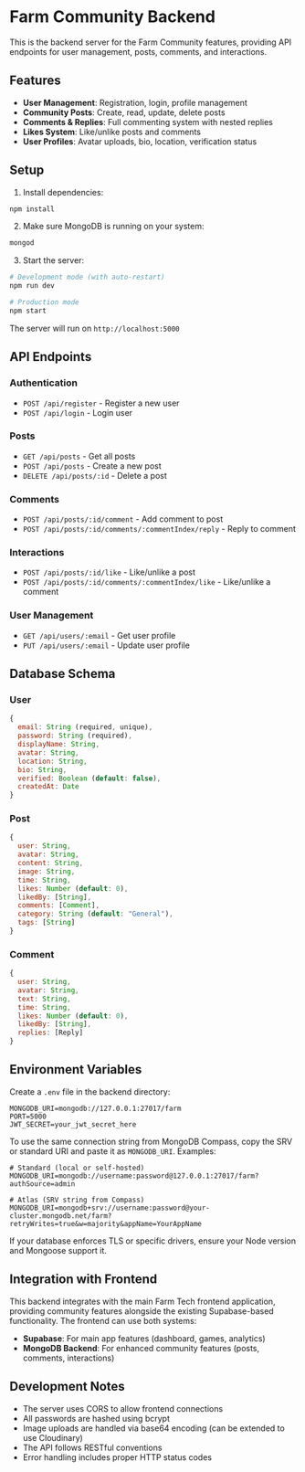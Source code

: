 # Farm Community Backend

This is the backend server for the Farm Community features, providing API endpoints for user management, posts, comments, and interactions.

## Features

- **User Management**: Registration, login, profile management
- **Community Posts**: Create, read, update, delete posts
- **Comments & Replies**: Full commenting system with nested replies
- **Likes System**: Like/unlike posts and comments
- **User Profiles**: Avatar uploads, bio, location, verification status

## Setup

1. Install dependencies:
```bash
npm install
```

2. Make sure MongoDB is running on your system:
```bash
mongod
```

3. Start the server:
```bash
# Development mode (with auto-restart)
npm run dev

# Production mode
npm start
```

The server will run on `http://localhost:5000`

## API Endpoints

### Authentication
- `POST /api/register` - Register a new user
- `POST /api/login` - Login user

### Posts
- `GET /api/posts` - Get all posts
- `POST /api/posts` - Create a new post
- `DELETE /api/posts/:id` - Delete a post

### Comments
- `POST /api/posts/:id/comment` - Add comment to post
- `POST /api/posts/:id/comments/:commentIndex/reply` - Reply to comment

### Interactions
- `POST /api/posts/:id/like` - Like/unlike a post
- `POST /api/posts/:id/comments/:commentIndex/like` - Like/unlike a comment

### User Management
- `GET /api/users/:email` - Get user profile
- `PUT /api/users/:email` - Update user profile

## Database Schema

### User
```javascript
{
  email: String (required, unique),
  password: String (required),
  displayName: String,
  avatar: String,
  location: String,
  bio: String,
  verified: Boolean (default: false),
  createdAt: Date
}
```

### Post
```javascript
{
  user: String,
  avatar: String,
  content: String,
  image: String,
  time: String,
  likes: Number (default: 0),
  likedBy: [String],
  comments: [Comment],
  category: String (default: "General"),
  tags: [String]
}
```

### Comment
```javascript
{
  user: String,
  avatar: String,
  text: String,
  time: String,
  likes: Number (default: 0),
  likedBy: [String],
  replies: [Reply]
}
```

## Environment Variables

Create a `.env` file in the backend directory:
```
MONGODB_URI=mongodb://127.0.0.1:27017/farm
PORT=5000
JWT_SECRET=your_jwt_secret_here
```

To use the same connection string from MongoDB Compass, copy the SRV or standard URI and paste it as `MONGODB_URI`. Examples:

```
# Standard (local or self-hosted)
MONGODB_URI=mongodb://username:password@127.0.0.1:27017/farm?authSource=admin

# Atlas (SRV string from Compass)
MONGODB_URI=mongodb+srv://username:password@your-cluster.mongodb.net/farm?retryWrites=true&w=majority&appName=YourAppName
```

If your database enforces TLS or specific drivers, ensure your Node version and Mongoose support it.

## Integration with Frontend

This backend integrates with the main Farm Tech frontend application, providing community features alongside the existing Supabase-based functionality. The frontend can use both systems:

- **Supabase**: For main app features (dashboard, games, analytics)
- **MongoDB Backend**: For enhanced community features (posts, comments, interactions)

## Development Notes

- The server uses CORS to allow frontend connections
- All passwords are hashed using bcrypt
- Image uploads are handled via base64 encoding (can be extended to use Cloudinary)
- The API follows RESTful conventions
- Error handling includes proper HTTP status codes

